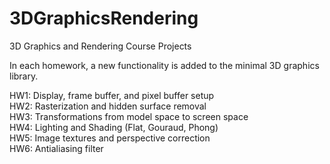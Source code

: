 # 3DGraphicsRendering
3D Graphics and Rendering Course Projects

In each homework, a new functionality is added to the minimal 3D graphics library.

HW1: Display, frame buffer, and pixel buffer setup   
HW2: Rasterization and hidden surface removal  
HW3: Transformations from model space to screen space  
HW4: Lighting and Shading (Flat, Gouraud, Phong)  
HW5: Image textures and perspective correction  
HW6: Antialiasing filter 
